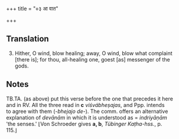 +++
title = "०३ आ वात"

+++
## Translation
3. Hither, O wind, blow healing; away, O wind, blow what complaint  
\[there is\]; for thou, all-healing one, goest \[as\] messenger of the  
gods.

## Notes
TB.TA. (as above) put this verse before the one that precedes it here  
and in RV. All the three read in **c** *viśvábheṣajas*, and Ppp. intends  
to agree with them (*-bhejajo de-*). The comm. offers an alternative  
explanation of *devānām* in which it is understood as = *indriyāṇām*  
'the senses.' ⌊Von Schroeder gives **a, b**, *Tübinger Kaṭha-hss.*, p.  
115.⌋
